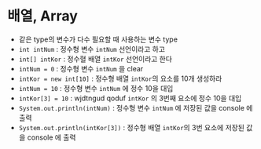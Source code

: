 # 배열, Array
* 같은 type의 변수가 다수 필요할 때 사용하는 변수 type
* ```int intNum``` : 정수형 변수 ```intNum``` 선언이라고 하고
* ```int[] intKor``` : 정수혈 배열 ```intKor``` 선언이라고 한다
* ```intNum = 0``` : 정수형 변수 ```intNum``` 을 clear
* ```intKor = new int[10]``` : 정수형 배열 ```intKor```의 요소를 10개 생성하라
* ```intNum = 10``` : 정수형 변수 ```intNum``` 에 정수 10을 대입
* ```intKor[3] = 10``` : wjdtngud qoduf ```intKor``` 의 3번째 요소에 정수 10을 대입
* ```System.out.println(intNum)``` : 정수형 변수 ```intNum``` 에 저장된 값을 console 에 출력
* ```System.out.println(intKor[3])``` : 정수형 배열 ```intKor```의 3번 요소에 저장된 값을 console 에 출력
